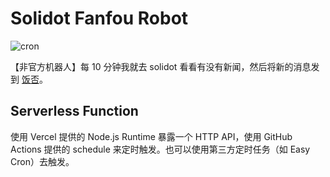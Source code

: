 # Solidot Fanfou Robot

![cron](https://github.com/Lonor/SolidotRobot/workflows/cron/badge.svg?event=schedule)

【非官方机器人】每 10 分钟我就去 solidot 看看有没有新闻，然后将新的消息发到 [饭否](https://fanfou.com/jayonit)。

## Serverless Function

使用 Vercel 提供的 Node.js Runtime 暴露一个 HTTP API，使用 GitHub Actions 提供的 schedule 来定时触发。也可以使用第三方定时任务（如 Easy Cron）去触发。
